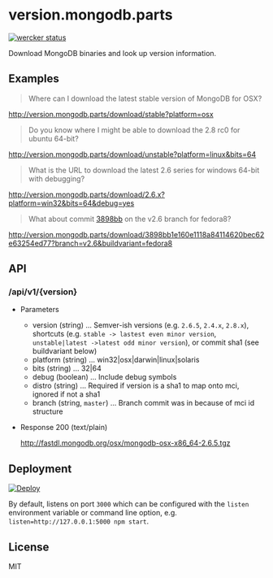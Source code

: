 # version.mongodb.parts

[![wercker status](https://app.wercker.com/status/0d24033618b897beb638c77eeeb42fe1/m "wercker status")](https://app.wercker.com/project/bykey/0d24033618b897beb638c77eeeb42fe1)


Download MongoDB binaries and look up version information.

## Examples

> Where can I download the latest stable version of MongoDB for OSX?

http://version.mongodb.parts/download/stable?platform=osx

> Do you know where I might be able to download the 2.8 rc0 for ubuntu 64-bit?

http://version.mongodb.parts/download/unstable?platform=linux&bits=64

> What is the URL to download the latest 2.6 series for windows 64-bit with debugging?

http://version.mongodb.parts/download/2.6.x?platform=win32&bits=64&debug=yes

> What about commit [3898bb](3898bb) on the v2.6 branch for fedora8?

http://version.mongodb.parts/download/3898bb1e160e1118a84114620bec62e63254ed77?branch=v2.6&buildvariant=fedora8

## API

### /api/v1/{version}

+ Parameters
  + version (string) ... Semver-ish versions (e.g. `2.6.5`, `2.4.x`, `2.8.x`), shortcuts (e.g. `stable -> lastest even minor version`, `unstable|latest ->latest odd minor version`), or commit sha1 (see buildvariant below)
  + platform (string) ... win32|osx|darwin|linux|solaris
  + bits (string) ... 32|64
  + debug (boolean) ... Include debug symbols
  + distro (string) ... Required if version is a sha1 to map onto mci, ignored if not a sha1
  + branch (string, `master`) ... Branch commit was in because of mci id structure

+ Response 200 (text/plain)

  http://fastdl.mongodb.org/osx/mongodb-osx-x86_64-2.6.5.tgz

## Deployment

[![Deploy](https://www.herokucdn.com/deploy/button.png)](https://heroku.com/deploy)

By default, listens on port `3000` which can be configured with the `listen`
environment variable or command line option, e.g. `listen=http://127.0.0.1:5000 npm start`.

## License

MIT

[d12f37]: https://github.com/mongodb/mongo/commit/3898bb1e160e1118a84114620bec62e63254ed77
